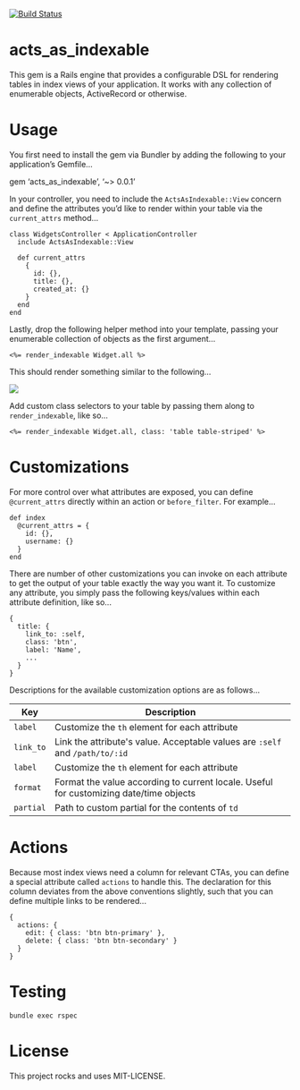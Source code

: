 [![Build Status](https://travis-ci.org/tcmacdonald/acts_as_indexable.svg)](https://travis-ci.org/tcmacdonald/acts_as_indexable)

# acts_as_indexable

This gem is a Rails engine that provides a configurable DSL for rendering tables in index views of your application. It works with any collection of enumerable objects, ActiveRecord or otherwise. 

# Usage

You first need to install the gem via Bundler by adding the following to your application’s Gemfile… 

  gem ‘acts_as_indexable’,  ‘~> 0.0.1’

In your controller, you need to include the `ActsAsIndexable::View` concern and define the attributes you’d like to render within your table via the `current_attrs` method… 

    class WidgetsController < ApplicationController
      include ActsAsIndexable::View

      def current_attrs
        {
          id: {},
          title: {},
          created_at: {}
        }
      end
    end

Lastly, drop the following helper method into your template, passing your enumerable collection of objects as the first argument…

    <%= render_indexable Widget.all %>

This should render something similar to the following… 

![](https://s3.amazonaws.com/helloample/acts_as_indexable/widgets_index.png)

Add custom class selectors to your table by passing them along to `render_indexable`, like so...

    <%= render_indexable Widget.all, class: 'table table-striped' %>


# Customizations

For more control over what attributes are exposed, you can define `@current_attrs` directly within an action or `before_filter`. For example…

    def index
      @current_attrs = {
        id: {},
        username: {}
      }
    end

There are number of other customizations you can invoke on each attribute to get the output of your table exactly the way you want it. To customize any attribute, you simply pass the following keys/values within each attribute definition, like so...

    {
      title: {
        link_to: :self,
        class: 'btn',
        label: 'Name',
        ...
      }
    }

Descriptions for the available customization options are as follows...

|Key|Description|
|---|---|
|`label`|Customize the `th` element for each attribute|
|`link_to`|Link the attribute's value. Acceptable values are `:self` and `/path/to/:id`|
|`label`|Customize the `th` element for each attribute|
|`format`|Format the value according to current locale. Useful for customizing date/time objects|
|`partial`|Path to custom partial for the contents of `td`|


# Actions

Because most index views need a column for relevant CTAs, you can define a special attribute called `actions` to handle this. The declaration for this column deviates from the above conventions slightly, such that you can define multiple links to be rendered...

    {
      actions: {
        edit: { class: 'btn btn-primary' },
        delete: { class: 'btn btn-secondary' }
      }
    }

# Testing

    bundle exec rspec

# License

This project rocks and uses MIT-LICENSE.





